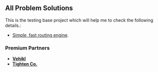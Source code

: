 ## All Problem Solutions

This is the testing base project which will help me to check the following details.:

- [Simple, fast routing engine](https://laravel.com/docs/routing).



### Premium Partners

- **[Vehikl](https://vehikl.com/)**
- **[Tighten Co.](https://tighten.co)**


